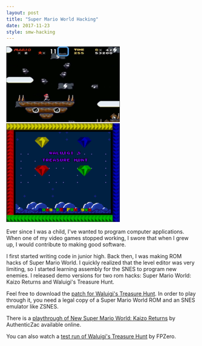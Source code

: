 ```yaml
---
layout: post
title: "Super Mario World Hacking"
date: 2017-11-23
style: smw-hacking
---
```


<div class="title-images">
    <img src="/assets/kaizo-returns.png?v={{site.time | date: '%s'}}" title="In-game screenshot of the rom hack - Kaizo Returns" alt="Mario is on an airship armada. Bullet bills fire on a stormy night.">
    <img src="/assets/waluigis-treasure-hunt.png?v={{site.time | date: '%s'}}" title="Title screen of the Super Mario World rom hack - Waluigi's Treasure Hunt" alt="Gem stones surround the title. Mountains are seen in the distance on a starlit night.">
</div>

Ever since I was a child, I've wanted to program computer applications.
When one of my video games stopped working, I swore that when I grew up, I would contribute to making good software.

I first started writing code in junior high. Back then, I was making ROM hacks of Super Mario World. 
I quickly realized that the level editor was very limiting, so I started learning assembly for the SNES to program new enemies.
I released demo versions for two rom hacks: Super Mario World: Kaizo Returns and Waluigi's Treasure Hunt.

Feel free to download the <a href="/assets/waluigis-treasure-hunt.ips">patch for Waluigi's Treasure Hunt</a>.
In order to play through it, you need a legal copy of a Super Mario World ROM and an SNES emulator like ZSNES.

There is a <a href="https://www.youtube.com/playlist?list=PL18DB9F871D181135">playthrough of New Super Mario World: Kaizo Returns</a> by AuthenticZac available online.

You can also watch a <a href="https://www.youtube.com/watch?v=pyrkWtAfaJ0">test run of Waluigi's Treasure Hunt</a> by FPZero.